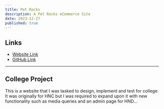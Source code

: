 ```yaml
---
title: Pet Rocks
description: A Pet Rocks eCommerce Site
date: 2023-12-27
published: true
---
```


## Links

-   [Website Link](https://comp-server.uhi.ac.uk/~22000454/HND/PetRocks/)
-   [GitHub Link](https://github.com/Samxarifa/PetRocks/)

---

## College Project

This is a website that I was tasked to design, implement and test for college. It was originally for HNC but I was required to expand upon it with new functionality such as media queries and an admin page for HND...
